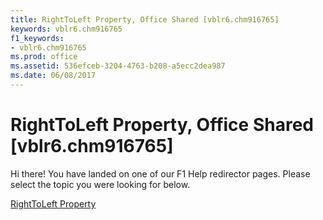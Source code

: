 ```yaml
---
title: RightToLeft Property, Office Shared [vblr6.chm916765]
keywords: vblr6.chm916765
f1_keywords:
- vblr6.chm916765
ms.prod: office
ms.assetid: 536efceb-3204-4763-b208-a5ecc2dea987
ms.date: 06/08/2017
---
```



# RightToLeft Property, Office Shared [vblr6.chm916765]

Hi there! You have landed on one of our F1 Help redirector pages. Please select the topic you were looking for below.

[RightToLeft Property](http://msdn.microsoft.com/library/0d3678c4-57c4-4c7c-aa2f-77ce1c339524%28Office.15%29.aspx)


